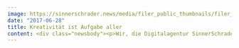 ```yaml
---
image: https://sinnerschrader.news/media/filer_public_thumbnails/filer_public/5e/cf/5ecf555d-b0f8-489a-91ea-2fcbae372baf/tobias_ullrich_sinnerschrader-p-_0964.jpg__480x288_q85_crop_subsampling-2_upscale.jpg
date: "2017-06-28"
title: Kreativität ist Aufgabe aller
content: <div class="newsbody"><p>Wir, die Digitalagentur SinnerSchrader Commerce, haben Kreativität zur Grundaufgabe aller Mitarbeiter erklärt. Warum das durchaus Sinn macht, erklärt Tobias Ullrich, Director User Experience in diesem Kommentar, der am 31. Mai 2017 auf <a href="http&#58;//www.horizont.net/agenturen/kommentare/Agentur-Workflows-Warum-Kreativitaet-die-Aufgabe-aller-sein-muss-158464" target="_blank">horizont.net </a>erschien.</p><p>Es ist nicht mehr zeitgemäß, die Kreativität einer Agentur siloartig in Form einer Kreation zu installieren um so erfolgreich Projekte zu realisieren. Die Kreation, bestehend aus Designern und klassischen Konzeptern, hat ausgedient. Das liegt vor allem daran, dass alle Projektbeteiligte bei komplexen Digital-Produkten über alles Bescheid wissen müssen, um mit minimalem Aufwand innovative, nützliche und differenzierende Lösungen zu entwickeln. Der Designer muss den Code verstehen und der Developer muss die Notwendigkeit von Design-Elementen nachvollziehen können. Das heißt, es ist ein permanenter kreativer Austausch notwendig. Wenn der ausbleibt, wird das Produkt mittelmäßig und schlimmstenfalls am Ende gar nicht realisiert.</p><p>Deshalb haben wir die Kreativität zur Grundaufgabe aller Mitarbeiter erklärt. Voraussetzung war, die Kreation als Stellvertretereinrichtung an sich und damit Kreativität als Leistung abzuschaffen. Ab sofort muss jeder Mitarbeiter wieder mitdenken und darf seine persönlichen Stärken und Expertisen als Denkleistung mit einbringen&#58; Entwickler, Designer, UXler, Business-Consultants und Analysten - aber auch unsere Kunden. Alle Projektbeteiligten sind von Beginn mit an Bord. Umsetzungsrisiken werden damit ab dem ersten Tag transparent, da auch Entwickler frühzeitig und ganzheitlich in den Prozess involviert werden.</p><p>Theoretisch gute Vorzeichen, und praktisch auch. Denn erste Erfahrungen zeigen, dass wir rund 20 Prozent weniger Entwicklerkosten aufrufen. Denn einerseits wird kein Projektvorlauf notwendig und andererseits können bereits während der Entwicklung geplante Lösungen durch effizientere ersetzt werden. Das spart Abstimmungsschleifen und minimiert das Frustpotential.</p><p>Damit das von Beginn an funktioniert, müssen alle die Spielregeln kennen. Wir setzen Kundenprojekte meist so um&#58; Das UX-Team ergänzt die Anforderungen der Fachabteilungen durch Befragungen um die Wünsche der Nutzer. Welche Rolle spielt dabei der Kunde? Durch die Nutzerbefragungen entstehen Wunschlisten, die von unseren Kunden anhand der Business-Ziele priorisiert werden. D. h. ein Kunde von SinnerSchrader Commerce weiß was die Nutzer wollen und kann dann aus einem betriebswirtschaftlichen Gedanken heraus die Wunschliste der Nutzer für sich priorisieren - quasi eine Liste von Gewinnerlosen priorisiert nach Business-Value. So entsteht ein nutzerorientiertes Briefing für den cross-funktionalen Kreationsprozess bei uns. Eine perfekte Arbeitsgrundlage.</p><p>Der entscheidende Vorteil dieses Prozesses ist, wir arbeiten alle ab dem ersten Tag. Weder unsere Kunden noch wir verlieren wertvolle Zeit mit der Erstellung von komplexen Lastenheften und Anforderungskatalogen, deren Umsetzbarkeit oft fraglich ist. Die Designer müssen ab dem ersten Tag Kunden-Ideen gestalten, die umgehend dem Nutzer präsentiert und verprobt werden. Und zwar konkret. Damit ist in diesem Verständnis der Designer der Anwalt des Kunden, weil er den Transport der Marke visualisiert. Der UXer hingegen ist der Anwalt des Nutzers, weil er visuelle Ideen für die Bedürfnisse der Nutzer gestaltet. Reibereien sind gewünscht. Am Ende nähern sich Kunde und Nutzer so weit an, dass Wünsche auf beiden Seiten Wirklichkeit werden. So sehen wir innerhalb kürzester Zeit, wo die Reise hingeht.</p><p>Unsere Projektteams haben wir auf diesen Prozess ausgerichtet&#58; Nancy, Sabrina, Juli, Sebastian, Scharly und ich setzen die Projekte auf. Dabei sind wir im direkten Kundenkontakt und essentieller Bestandteil des New Business Teams. Das Vorgehen gibt uns Recht. Wir gewinnen damit Kunden. Viele unserer Projekte realisieren wir mittlerweile nach diesem Vorgehen. Unsere Kundenzufriedenheit ist seit den letzten sechs Monaten deutlich gestiegen.</p><p><strong>Über Tobi Ullrich&#58;</strong></p><p>Tobias Ullrich ist seit 2016 Director User Experience bei SinnerSchrader Commerce mit Fokus auf Multichannel E-Commerce. Er ist Spezialist für die nutzerorientierte Projektrealisierung und legt großen Wert auf eine agile Zusammenarbeit von Entwicklern, UX Designern und Business Consultants.</p><p></p></div>
---
```

